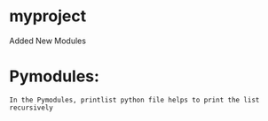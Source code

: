 # myproject

Added New Modules

Pymodules:
=========
	In the Pymodules, printlist python file helps to print the list recursively

